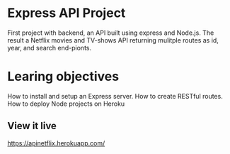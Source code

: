 # Express API Project

First project with backend, an API built using express and Node.js. The result a Netflix movies and TV-shows API returning mulitple routes as id, year, and search end-pionts.



# Learing objectives
How to install and setup an Express server.
How to create RESTful routes.
How to deploy Node projects on Heroku



## View it live
https://apinetflix.herokuapp.com/

